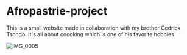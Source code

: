 # Afropastrie-project
This is a small website made in collaboration with my brother Cedrick Tsongo. It's all about coooking which is one of his favorite hobbies. 

![IMG_0005](https://user-images.githubusercontent.com/91161623/185949915-7307ce6b-7cec-453f-bce6-983e1d4d1043.jpg)
